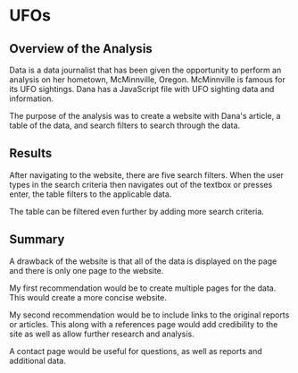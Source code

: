 # UFOs

## Overview of the Analysis
Data is a data journalist that has been given the opportunity to perform an analysis on her hometown, McMinnville, Oregon. McMinnville is famous for its UFO sightings. Dana has a JavaScript file with UFO sighting data and information. 

The purpose of the analysis was to create a website with Dana's article, a table of the data, and search filters to search through the data.


## Results
After navigating to the website, there are five search filters. When the user types in the search criteria then navigates out of the textbox or presses enter, the table filters to the applicable data. 

The table can be filtered even further by adding more search criteria.

## Summary
A drawback of the website is that all of the data is displayed on the page and there is only one page to the website.

My first recommendation would be to create multiple pages for the data. This would create a more concise website. 

My second recommendation would be to include links to the original reports or articles. This along with a references page would add credibility to the site as well as allow further research and analysis.

A contact page would be useful for questions, as well as reports and additional data.